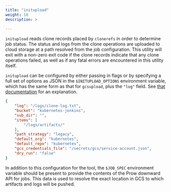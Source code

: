 ```yaml
---
title: "initupload"
weight: 10
description: >
  
---
```


`initupload` reads clone records placed by `clonerefs` in order to determine job status. The status
and logs from the clone operations are uploaded to cloud storage at a path resolved from the job
configuration. This utility will exit with a non-zero exit code if the clone records indicate that
any clone operations failed, as well as if any fatal errors are encountered in this utility itself.

`initupload` can be configured by either passing in flags or by specifying a full set of options
as JSON in the `$INITUPLOAD_OPTIONS` environment variable, which has the same form as that for
`gcsupload`, plus the `"log"` field. See [that documentation](/docs/components/optional/gcsupload/) for
an explanation.

```json
{
    "log": "/logs/clone-log.txt",
    "bucket": "kubernetes-jenkins",
    "sub_dir": "",
    "items": [
        "/logs/artifacts/"
    ],
    "path_strategy": "legacy",
    "default_org": "kubernetes",
    "default_repo": "kubernetes",
    "gcs_credentials_file": "/secrets/gcs/service-account.json",
    "dry_run": "false"
}
```

In addition to this configuration for the tool, the `$JOB_SPEC` environment variable should be
present to provide the contents of the Prow downward API for jobs. This data is used to resolve
the exact location in GCS to which artifacts and logs will be pushed.
